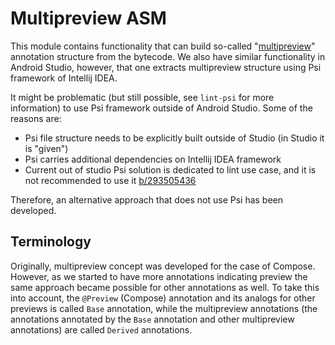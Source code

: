 # Multipreview ASM

This module contains functionality that can build so-called
"[multipreview](https://go/compose-multipreview)" annotation structure
from the bytecode. We also have similar functionality in Android Studio,
however, that one extracts multipreview structure using Psi framework
of Intellij IDEA.

It might be problematic (but still possible, see `lint-psi` for more
information) to use Psi framework outside of Android Studio. Some of the
reasons are:
 * Psi file structure needs to be explicitly built outside of Studio (in
Studio it is "given")
 * Psi carries additional dependencies on Intellij IDEA framework
 * Current out of studio Psi solution is dedicated to lint use case, and
it is not recommended to use it [b/293505436](https://b/293505436)

Therefore, an alternative approach that does not use Psi has been
developed.

## Terminology

Originally, multipreview concept was developed for the case of Compose.
However, as we started to have more annotations indicating preview the
same approach became possible for other annotations as well. To take
this into account, the `@Preview` (Compose) annotation and its analogs
for other previews is called `Base` annotation, while the multipreview
annotations (the annotations annotated by the `Base` annotation and
other multipreview annotations) are called `Derived` annotations.


